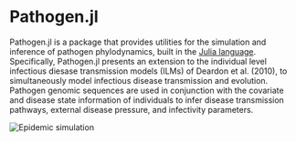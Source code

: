 # Pathogen.jl

<!-- [![Build Status](https://travis-ci.org/jangevaa/Pathogen.jl.svg?branch=master)](https://travis-ci.org/jangevaa/Pathogen.jl) -->

Pathogen.jl is a package that provides utilities for the simulation and
inference of pathogen phylodynamics, built in the [Julia
language](http://julialang.org). Specifically, Pathogen.jl presents an extension
to the individual level infectious diesase transmission models (ILMs) of Deardon
et al. (2010), to simultaneously model infectious disease transmission and
evolution. Pathogen genomic sequences are used in conjunction with the covariate
and disease state information of individuals to infer disease transmission
pathways, external disease pressure, and infectivity parameters.

![Epidemic simulation](http://i.imgur.com/XImyJHE.gif)
